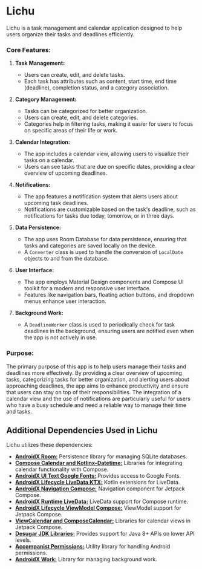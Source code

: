 # Lichu
Lichu is a task management and calendar application designed to help users organize their tasks and deadlines efficiently.

### Core Features:

1. **Task Management:**
   - Users can create, edit, and delete tasks.
   - Each task has attributes such as content, start time, end time (deadline), completion status, and a category association.

2. **Category Management:**
   - Tasks can be categorized for better organization.
   - Users can create, edit, and delete categories.
   - Categories help in filtering tasks, making it easier for users to focus on specific areas of their life or work.

3. **Calendar Integration:**
   - The app includes a calendar view, allowing users to visualize their tasks on a calendar.
   - Users can see tasks that are due on specific dates, providing a clear overview of upcoming deadlines.

4. **Notifications:**
   - The app features a notification system that alerts users about upcoming task deadlines.
   - Notifications are customizable based on the task's deadline, such as notifications for tasks due today, tomorrow, or in three days.

5. **Data Persistence:**
   - The app uses Room Database for data persistence, ensuring that tasks and categories are saved locally on the device.
   - A `Converter` class is used to handle the conversion of `LocalDate` objects to and from the database.

6. **User Interface:**
   - The app employs Material Design components and Compose UI toolkit for a modern and responsive user interface.
   - Features like navigation bars, floating action buttons, and dropdown menus enhance user interaction.

7. **Background Work:**
   - A `DeadlineWorker` class is used to periodically check for task deadlines in the background, ensuring users are notified even when the app is not actively in use.

### Purpose:

The primary purpose of this app is to help users manage their tasks and deadlines more effectively. By providing a clear overview of upcoming tasks, categorizing tasks for better organization, and alerting users about approaching deadlines, the app aims to enhance productivity and ensure that users can stay on top of their responsibilities. The integration of a calendar view and the use of notifications are particularly useful for users who have a busy schedule and need a reliable way to manage their time and tasks.

## Additional Dependencies Used in Lichu

Lichu utilizes these dependencies:
- **[AndroidX Room:](https://developer.android.com/jetpack/androidx/releases/room)** Persistence library for managing SQLite databases.
- **[Compose Calendar and Kotlinx-Datetime:](https://github.com/kizitonwose/Calendar)** Libraries for integrating calendar functionality with Compose.
- **[AndroidX UI Text Google Fonts:](https://developer.android.com/jetpack/androidx/releases/ui-text-google-fonts)** Provides access to Google Fonts.
- **[AndroidX Lifecycle LiveData KTX:](https://developer.android.com/jetpack/androidx/releases/lifecycle)** Kotlin extensions for LiveData.
- **[AndroidX Navigation Compose:](https://developer.android.com/jetpack/androidx/releases/navigation)** Navigation component for Jetpack Compose.
- **[AndroidX Runtime LiveData:](https://developer.android.com/jetpack/androidx/releases/runtime)** LiveData support for Compose runtime.
- **[AndroidX Lifecycle ViewModel Compose:](https://developer.android.com/jetpack/androidx/releases/lifecycle)** ViewModel support for Jetpack Compose.
- **[ViewCalendar and ComposeCalendar:](https://github.com/kizitonwose/Calendar)** Libraries for calendar views in Jetpack Compose.
- **[Desugar JDK Libraries:](https://developer.android.com/studio/write/java8-support#library-desugaring)** Provides support for Java 8+ APIs on lower API levels.
- **[Accompanist Permissions:](https://google.github.io/accompanist/permissions/)** Utility library for handling Android permissions.
- **[AndroidX Work:](https://developer.android.com/jetpack/androidx/releases/work)** Library for managing background work.
